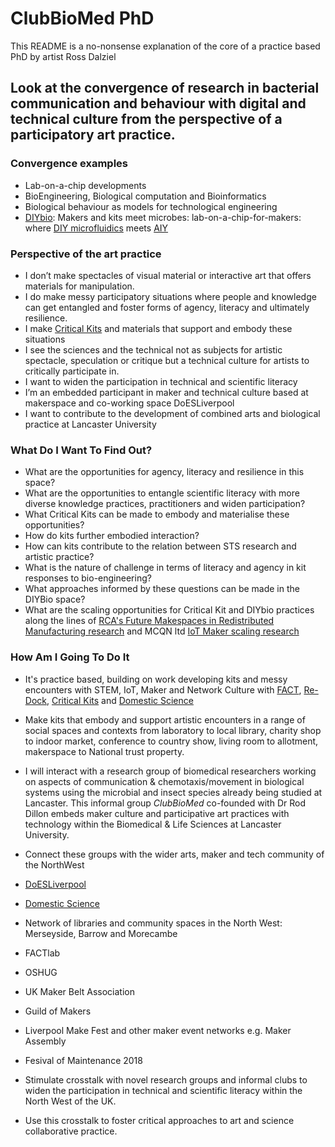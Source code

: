 # ClubBioMed PhD
This README is a no-nonsense explanation of the core of a practice based PhD by artist Ross Dalziel

## Look at the convergence of research in bacterial communication and behaviour with digital and technical culture from the perspective of a participatory art practice.

### Convergence examples

 * Lab-on-a-chip developments
 * BioEngineering, Biological computation and Bioinformatics
 * Biological behaviour as models for technological engineering
 * [DIYbio](https://en.wikipedia.org/wiki/Do-it-yourself_biology): Makers and kits meet microbes: lab-on-a-chip-for-makers: where [DIY microfluidics](https://www.cytofluidix.com/low-tech-microfluidics/) meets [AIY](https://aiyprojects.withgoogle.com/)

### Perspective of the art practice

 * I don’t make spectacles of visual material or interactive art that offers materials for manipulation.
 * I do make messy participatory situations where people and knowledge can get entangled and foster forms of agency, literacy and ultimately resilience.
 * I make [Critical Kits](http://kits.re-dock.org/) and materials that support and embody these situations
 * I see the sciences and the technical not as subjects for artistic spectacle, speculation or critique but a technical culture for artists to critically participate in.
 * I want to widen the participation in technical and scientific literacy
 * I’m an embedded participant in maker and technical culture based at makerspace and co-working space DoESLiverpool
* I want to contribute to the development of combined arts and biological practice at Lancaster University

### What Do I Want To Find Out?

 * What are the opportunities for agency, literacy and resilience in this space? 
 * What are the opportunities to entangle scientific literacy with more diverse knowledge practices, practitioners and widen participation?
 * What Critical Kits can be made to embody and materialise these opportunities?
 * How do kits further embodied interaction?
 * How can kits contribute to the relation between STS research and artistic practice?
 * What is the nature of challenge in terms of literacy and agency in kit responses to bio-engineering?
 * What approaches informed by these questions can be made in the DIYBio space?
 * What are the scaling opportunities for Critical Kit and DIYbio practices along the lines of [RCA's Future Makespaces in Redistributed Manufacturing research](http://futuremakespaces.rca.ac.uk/) and MCQN ltd [IoT Maker scaling research](https://indie.mcqn.com/)

### How Am I Going To Do It

 * It's practice based, building on work developing kits and messy encounters with STEM, IoT, Maker and Network Culture with [FACT](http://fact.co.uk/), [Re-Dock](http://re-dock.org/), [Critical Kits](http://kits.re-dock.org/) and [Domestic Science](http://domesticscience.org.uk)
 * Make kits that embody and support artistic encounters in a range of social spaces and contexts from laboratory to local library, charity shop to indoor market, conference to country show, living room to allotment, makerspace to National trust property.
 * I will interact with a research group of biomedical researchers working on aspects of communication & chemotaxis/movement in biological systems using the  microbial and insect species already being studied at Lancaster. This informal group *ClubBioMed* co-founded with Dr Rod Dillon embeds maker culture and participative art practices with technology within the Biomedical & Life Sciences at Lancaster University.

 * Connect these groups with the wider arts, maker and tech community of the NorthWest
  * [DoESLiverpool](http://doesliverpool.com/)
  * [Domestic Science](http://domesticscience.org.uk/)
  * Network of libraries and community spaces in the North West: Merseyside, Barrow and Morecambe 
  * FACTlab
  * OSHUG
  * UK Maker Belt Association
  * Guild of Makers
  * Liverpool Make Fest and other maker event networks e.g. Maker Assembly
  * Fesival of Maintenance 2018
 * Stimulate crosstalk with novel research groups and informal clubs to widen the participation in technical and scientific literacy within the North West of the UK. 
 * Use this crosstalk to foster critical approaches to art and science collaborative practice. 
 
